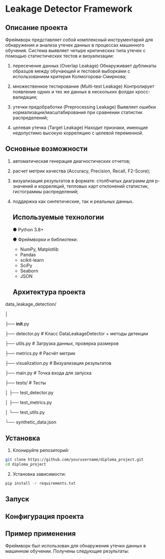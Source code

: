 # Leakage Detector Framework
## Описание проекта

  Фреймворк представляет собой комплексный инструментарий для обнаружения и анализа утечек данных в процессах машинного обучения. Система выявляет четыре критических типа утечек с помощью статистических тестов и визуализации:

1) пересечение данных (Overlap Leakage)
Обнаруживает дубликаты образцов между обучающей и тестовой выборками с использованием критерия Колмогорова-Смирнова;

2) множественное тестирование (Multi-test Leakage)
Контролирует появление одних и тех же данных в нескольких фолдах кросс-валидации;

3) утечки предобработки (Preprocessing Leakage)
Выявляет ошибки нормализации/масштабирования при сравнении статистик распределений;

4) целевая утечка (Target Leakage)
Находит признаки, имеющие недопустимо высокую корреляцию с целевой переменной.

## Основные возможности

1) автоматическая генерация диагностических отчетов;

2) расчет метрик качества (Accuracy, Precision, Recall, F2-Score);

3) визуализация результатов в формате: столбчатых диаграмм для p-значений и корреляций, тепловых карт отклонений статистик, гистограммы распределений;
4) поддержка как синтетические, так и реальных данных.


 
   ## Используемые технологии
   ● Python 3.8+
   
   ● Фреймворки и библиотеки:
    * NumPy, Matplotlib 
    * Pandas 
    * scikit-learn 
    * SciPy  
    * Seaborn 
    * JSON
      
   ## Архитектура проекта
data_leakage_detection/

│

├── __init__.py

├── detector.py          # Класс DataLeakageDetector + методы детекции

├── utils.py             # Загрузка данных, проверка размеров

├── metrics.py           # Расчёт метрик

├── visualization.py     # Визуализация результатов 

├── main.py              # Точка входа для запуска

├── tests/               # Тесты

│   ├── test_detector.py

│   ├── test_metrics.py

│   └── test_utils.py

└── synthetic_data.json  

   ## Установка
1. Клонируйте репозиторий:

```bash
git clone https://github.com/yourusername/diploma_project.git
cd diploma_project

```
2. Установка зависимости:
```bash
pip install -r requirements.txt
```
   ## Запуск


   ## Конфигурация проекта



  ## Пример применения

  Фреймворк был использован для обнаружения утечки данных в машинном обучении. Получены следующие результаты:
  

